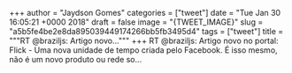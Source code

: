 
+++
author = "Jaydson Gomes"
categories = ["tweet"]
date = "Tue Jan 30 16:05:21 +0000 2018"
draft = false
image = "{TWEET_IMAGE}"
slug = "a5b5fe4be2e8da895039449174266bb5fb3495d4"
tags = ["tweet"]
title = """RT @braziljs: Artigo novo..."""
+++
RT @braziljs: Artigo novo no portal: Flick - Uma nova unidade de tempo criada pelo Facebook.
É isso mesmo, não é um novo produto ou rede so…
